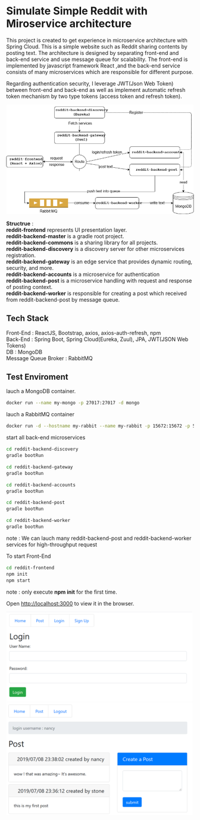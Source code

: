 # Simulate Simple Reddit with Miroservice architecture

This project is created to get experience in microservice architecture with Spring Cloud. This is a simple website such as Reddit sharing contents by posting text. The architecture is designed by separating front-end and back-end service and use message queue for scalability. The front-end is implemented by javascript framework React ,and the back-end service consists of many microservices which are responsible for different purpose.

Regarding authentication security, I leverage JWT(Json Web Token) between front-end and back-end as well as implement automatic refresh token mechanism by two type tokens (access token and refresh token).

<img src="./document/microservice.png" width="700px">

<b>Structrue</b> : <br>
<b>reddit-frontend</b> represents UI presentation layer.<br>
<b>reddit-backend-master</b> is a gradle root project.<br>
<b>reddit-backend-commons</b> is a sharing library for all projects.<br>
<b>reddit-backend-discovery</b> is a discovery server for other microservices registration.<br>
<b>reddit-backend-gateway</b> is an edge service that provides dynamic routing, security, and more.<br>
<b>reddit-backend-accounts</b> is a microservice for authentication<br>
<b>reddit-backend-post</b> is a microservice handling with request and response of posting context.<br>
<b>reddit-backend-worker</b> is responsible for creating a post which received from reddit-backend-post by message queue.<br>


## Tech Stack
Front-End : ReactJS, Bootstrap, axios, axios-auth-refresh, npm<br>
Back-End : Spring Boot, Spring Cloud(Eureka, Zuul), JPA, JWT(JSON Web Tokens)<br>
DB : MongoDB<br>
Message Queue Broker : RabbitMQ<br>

## Test Enviroment
lauch a MongoDB container.
``` bash
docker run --name my-mongo -p 27017:27017 -d mongo
```

lauch a RabbitMQ container
``` bash
docker run -d --hostname my-rabbit --name my-rabbit -p 15672:15672 -p 5672:5672 rabbitmq:3-management
```
start all back-end microservices
``` bash
cd reddit-backend-discovery
gradle bootRun
```
``` bash
cd reddit-backend-gateway
gradle bootRun
```
``` bash
cd reddit-backend-accounts
gradle bootRun
```
``` bash
cd reddit-backend-post
gradle bootRun
```
``` bash
cd reddit-backend-worker
gradle bootRun
```
note : We can lauch many reddit-backend-post and reddit-backend-worker services for high-throughput request

To start Front-End
``` bash
cd reddit-frontend
npm init
npm start
```
note : only execute <b>npm init</b> for the first time. 

Open [http://localhost:3000](http://localhost:3000) to view it in the browser.

<img src="./document/login.png" width="500px">

<img src="./document/post.png" width="500px">

